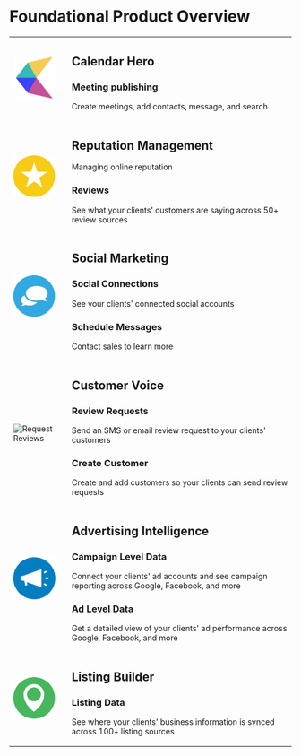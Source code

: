 # Foundational Product Overview

<table>
<tr>
<td>
<img src="https://raw.githubusercontent.com/vendasta/api-gateway-docs/master/docs/Overview/logos/logoCalenderHero.png" alt="Calendar Scheduling" class="sl-image" style="width:75px"/>
</td><td>

## Calendar Hero

### Meeting publishing

Create meetings, add contacts, message, and search

</td>
</tr>
<tr>
<td>
<img src="https://raw.githubusercontent.com/vendasta/api-gateway-docs/master/docs/Overview/logos/logoRepMan.png" alt="Managing online reputation" class="sl-image" style="width:75px"/>
</td><td>

## Reputation Management
Managing online reputation

### Reviews

See what your clients' customers are saying across 50+ review sources

</td>
</tr>
<tr>
<td>
<img src="https://raw.githubusercontent.com/vendasta/api-gateway-docs/master/docs/Overview/logos/logoSM.png" alt="Social Media Management" class="sl-image" style="width:75px"/>
</td><td>

## Social Marketing

### Social Connections

See your clients' connected social accounts 

### Schedule Messages

Contact sales to learn more

</td>
</tr>
<tr>
<td>
<img src="https://raw.githubusercontent.com/vendasta/api-gateway-docs/master/docs/Overview/logos/logoCV.png" alt="Request Reviews" class="sl-image" style="width:75px"/>
</td><td>

## Customer Voice

### Review Requests

Send an SMS or email review request to your clients' customers

### Create Customer

Create and add customers so your clients can send review requests

</td>
</tr>
<tr>
<td>
<img src="https://raw.githubusercontent.com/vendasta/api-gateway-docs/master/docs/Overview/logos/logoAdIntel.png" alt="Advertising reporting" class="sl-image" style="width:75px"/>
</td><td>

## Advertising Intelligence 

### Campaign Level Data
Connect your clients' ad accounts and see campaign reporting across Google, Facebook, and more

### Ad Level Data

Get a detailed view of your clients' ad performance across Google, Facebook, and more

</td>
</tr>
<tr>
<td>
<img src="https://raw.githubusercontent.com/vendasta/api-gateway-docs/master/docs/Overview/logos/logoLB.png" alt="Listing accuracy" class="sl-image" style="width:75px"/>
</td><td>

## Listing Builder

### Listing Data

See where your clients' business information is synced across 100+ listing sources

</td>
</tr>
</table>